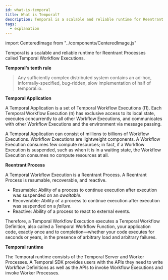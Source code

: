 ```yaml
---
id: what-is-temporal
title: What is Temporal?
description: Temporal is a scalable and reliable runtime for Reentrant Processes called Temporal Workflow Executions.
tags:
  - explanation
---
```


import CenteredImage from "../components/CenteredImage.js"

Temporal is a scalable and reliable runtime for Reentrant Processes called Temporal Workflow Executions.

**Temporal's tenth rule**

> Any sufficiently complex distributed system contains an ad-hoc, informally-specified, bug-ridden, slow implementation of half of temporal.io.

<CenteredImage
imagePath="/diagrams/temporal-intro.svg"
imageSize="50"
title="The Temporal system"
legendstring="π?Workflow Execution"
/>

**Temporal Application**

A Temporal Application is a set of Temporal Workflow Executions (Π). Each Temporal Workflow Execution (π) has exclusive access to its local state, executes concurrently to all other Workflow Executions, and communicates with other Workflow Executions and the environment via message passing.

A Temporal Application can consist of millions to billions of Workflow Executions.
Workflow Executions are lightweight components.
A Workflow Execution consumes few compute resources; in fact, if a Workflow Execution is suspended, such as when it is in a waiting state, the Workflow Execution consumes no compute resources at all.

**Reentrant Process**

A Temporal Workflow Execution is a Reentrant Process. A Reentrant Process is resumable, recoverable, and reactive.

- Resumable: Ability of a process to continue execution after execution was suspended on an _awaitable_.
- Recoverable: Ability of a process to continue execution after execution was suspended on a _failure_.
- Reactive: Ability of a process to react to external events.

Therefore, a Temporal Workflow Execution executes a Temporal Workflow Definition, also called a Temporal Workflow Function, your application code, exactly once and to completion—whether your code executes for seconds or years, in the presence of arbitrary load and arbitrary failures.

**Temporal runtime**

The Temporal runtime consists of the Temporal Server and Worker Processes.
A Temporal SDK provides users with the APIs they need to write Workflow Definitions as well as the APIs to invoke Workflow Executions and invoke Worker Processes.
